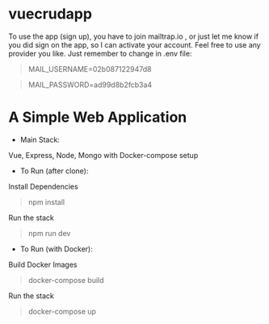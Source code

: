 # vuecrudapp

To use the app (sign up), you have to join mailtrap.io , or just let me know if you did sign on the app, so I can activate your account. Feel free to use any provider you like. Just remember to change in .env file:

> MAIL_USERNAME=02b087122947d8

> MAIL_PASSWORD=ad99d8b2fcb3a4



# A Simple Web Application

- Main Stack:

Vue, Express, Node, Mongo with Docker-compose setup

- To Run (after clone):

Install Dependencies

> npm install

Run the stack

> npm run dev

- To Run (with Docker):

Build Docker Images

> docker-compose build

Run the stack

> docker-compose up
